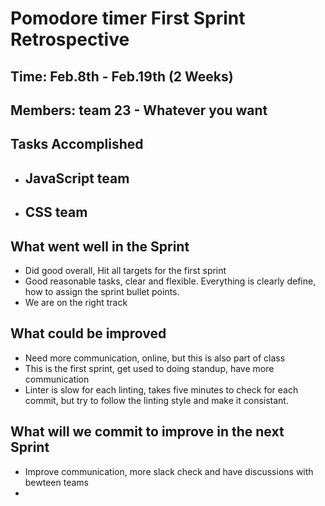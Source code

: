 # Pomodore timer First Sprint Retrospective

## Time: Feb.8th - Feb.19th (2 Weeks)
## Members: team 23 - Whatever you want

## Tasks Accomplished
  - JavaScript team
    - 
  - CSS team
    - 



## What went well in the Sprint
  - Did good overall, Hit all targets for the first sprint
  - Good reasonable tasks, clear and flexible. Everything is clearly define, how to assign the sprint bullet points.
  - We are on the right track
## What could be improved
  - Need more communication, online, but this is also part of class
  - This is the first sprint, get used to doing standup, have more communication
  - Linter is slow for each linting, takes five minutes to check for each commit, but try to follow the linting style and make it consistant.


## What will we commit to improve in the next Sprint
  - Improve communication, more slack check and have discussions with bewteen teams
  - 
